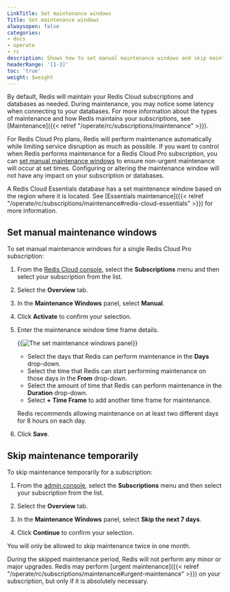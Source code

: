 ```yaml
---
LinkTitle: Set maintenance windows
Title: Set maintenance windows
alwaysopen: false
categories:
- docs
- operate
- rc
description: Shows how to set manual maintenance windows and skip maintenance.
headerRange: '[1-3]'
toc: 'true'
weight: $weight
---
```


By default, Redis will maintain your Redis Cloud subscriptions and databases as needed. During maintenance, you may notice some latency when connecting to your databases. For more information about the types of maintenance and how Redis maintains your subscriptions, see [Maintenance]({{< relref "/operate/rc/subscriptions/maintenance" >}}).

For Redis Cloud Pro plans, Redis will perform maintenance automatically while limiting service disruption as much as possible. If you want to control when Redis performs maintenance for a Redis Cloud Pro subscription, you can [set manual maintenance windows](#set-manual-maintenance-windows) to ensure non-urgent maintenance will occur at set times. Configuring or altering the maintenance window will not have any impact on your subscription or databases.

A Redis Cloud Essentials database has a set maintenance window based on the region where it is located. See [Essentials maintenance]({{< relref "/operate/rc/subscriptions/maintenance#redis-cloud-essentials" >}}) for more information.

## Set manual maintenance windows

To set manual maintenance windows for a single Redis Cloud Pro subscription:

1. From the [Redis Cloud console](https://app.redislabs.com/), select the **Subscriptions** menu and then select your subscription from the list.

1. Select the **Overview** tab.

1. In the **Maintenance Windows** panel, select **Manual**.

1. Click **Activate** to confirm your selection.

1. Enter the maintenance window time frame details.

    {{<image filename="images/rc/subscriptions-set-maintenance-window.png" alt="The set maintenance windows panel" >}}

    - Select the days that Redis can perform maintenance in the **Days** drop-down.
    - Select the time that Redis can start performing maintenance on those days in the **From** drop-down.
    - Select the amount of time that Redis can perform maintenance in the **Duration** drop-down.
    - Select **+ Time Frame** to add another time frame for maintenance.

    Redis recommends allowing maintenance on at least two different days for 8 hours on each day.

1. Click **Save**.

## Skip maintenance temporarily

To skip maintenance temporarily for a subscription:

1. From the [admin console](https://app.redislabs.com/), select the **Subscriptions** menu and then select your subscription from the list.

1. Select the **Overview** tab.

1. In the **Maintenance Windows** panel, select **Skip the next 7 days**.

1. Click **Continue** to confirm your selection.

You will only be allowed to skip maintenance twice in one month. 

During the skipped maintenance period, Redis will not perform any minor or major upgrades. Redis may perform [urgent maintenance]({{< relref "/operate/rc/subscriptions/maintenance#urgent-maintenance" >}}) on your subscription, but only if it is absolutely necessary.


